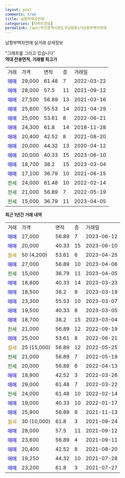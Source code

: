```yaml
---
layout: post
comments: true
title: 남항부백자연애
categories: [아파트정보]
permalink: /apt/부산광역시영도구남항동1가남항부백자연애
---
```


남항부백자연애 실거래 상세정보

<script type="text/javascript">
  google.charts.load('current', {'packages':['line', 'corechart']});
  google.charts.setOnLoadCallback(drawChart);

  function drawChart() {
    var data = new google.visualization.DataTable();
    data.addColumn('date', '거래일');
    data.addColumn('number', "매매");
    data.addColumn('number', "전세");
    data.addColumn('number', "전매");

    data.addRows([[new Date(Date.parse("2023-06-12")), 27000, null, null], [new Date(Date.parse("2023-06-10")), 20000, null, null], [new Date(Date.parse("2023-04-25")), null, null, null], [new Date(Date.parse("2023-04-06")), 27000, null, null], [new Date(Date.parse("2023-04-05")), null, 15000, null], [new Date(Date.parse("2023-03-23")), 18800, null, null], [new Date(Date.parse("2023-03-19")), 18500, null, null], [new Date(Date.parse("2023-03-07")), 23300, null, null], [new Date(Date.parse("2023-03-05")), 19500, null, null], [new Date(Date.parse("2023-03-04")), 18700, null, null], [new Date(Date.parse("2022-09-19")), null, 21000, null], [new Date(Date.parse("2022-06-21")), 25000, null, null], [new Date(Date.parse("2022-05-25")), null, null, null], [new Date(Date.parse("2022-05-19")), null, 21000, null], [new Date(Date.parse("2022-04-13")), null, 20000, null], [new Date(Date.parse("2022-03-26")), 18900, null, null], [new Date(Date.parse("2022-03-22")), 29000, null, null], [new Date(Date.parse("2022-02-14")), null, 24000, null], [new Date(Date.parse("2022-01-17")), 19000, null, null], [new Date(Date.parse("2021-11-13")), 25900, null, null], [new Date(Date.parse("2021-09-24")), null, null, null], [new Date(Date.parse("2021-09-12")), 28000, null, null], [new Date(Date.parse("2021-09-11")), 23600, null, null], [new Date(Date.parse("2021-08-20")), 20400, null, null], [new Date(Date.parse("2021-07-28")), 19250, null, null], [new Date(Date.parse("2021-07-27")), 23200, null, null]]);

    var options = {
      hAxis: {
        format: 'yyyy/MM/dd'
      },    
      lineWidth: 0,
      pointsVisible: true,    
      title: '최근 1년간 유형별 실거래가 분포',
      legend: { position: 'bottom' }
    };

    var formatter = new google.visualization.NumberFormat({pattern:'###,###'} );
    formatter.format(data, 1);
    formatter.format(data, 2);
    
    setTimeout(function() {
        var chart = new google.visualization.LineChart(document.getElementById('columnchart_material'));
        chart.draw(data, (options));
        document.getElementById('loading').style.display = 'none';
    }, 200);
  }
</script>


<div id="loading" style="z-index:20; display: block; margin-left: 0px">"그래프를 그리고 있습니다"</div>
<div id="columnchart_material" style="width: 95%; margin-left: 0px; display: block"></div>
<!-- contents start -->
<b>역대 전용면적, 거래별 최고가</b>
<table class="sortable">
    <tr>
      <td>거래</td>
      <td>가격</td>
      <td>면적</td>
      <td>층</td>
      <td>거래일</td>
    </tr>
        <tr>
          <td><a style="color: blue">매매</a></td>
          <td>29,000</td>
          <td>61.48</td>
          <td>7</td>
          <td>2022-03-22</td>
        </tr>            <tr>
          <td><a style="color: blue">매매</a></td>
          <td>28,000</td>
          <td>57.5</td>
          <td>11</td>
          <td>2021-09-12</td>
        </tr>            <tr>
          <td><a style="color: blue">매매</a></td>
          <td>27,500</td>
          <td>56.89</td>
          <td>13</td>
          <td>2021-03-16</td>
        </tr>            <tr>
          <td><a style="color: blue">매매</a></td>
          <td>25,600</td>
          <td>55.53</td>
          <td>14</td>
          <td>2021-04-29</td>
        </tr>            <tr>
          <td><a style="color: blue">매매</a></td>
          <td>25,000</td>
          <td>53.61</td>
          <td>8</td>
          <td>2022-06-21</td>
        </tr>            <tr>
          <td><a style="color: blue">매매</a></td>
          <td>24,300</td>
          <td>61.8</td>
          <td>14</td>
          <td>2018-11-28</td>
        </tr>            <tr>
          <td><a style="color: blue">매매</a></td>
          <td>20,400</td>
          <td>42.52</td>
          <td>8</td>
          <td>2021-08-20</td>
        </tr>            <tr>
          <td><a style="color: blue">매매</a></td>
          <td>20,000</td>
          <td>44.32</td>
          <td>13</td>
          <td>2020-04-12</td>
        </tr>            <tr>
          <td><a style="color: blue">매매</a></td>
          <td>20,000</td>
          <td>40.33</td>
          <td>15</td>
          <td>2023-06-10</td>
        </tr>            <tr>
          <td><a style="color: blue">매매</a></td>
          <td>18,700</td>
          <td>38.2</td>
          <td>15</td>
          <td>2023-03-04</td>
        </tr>            <tr>
          <td><a style="color: blue">매매</a></td>
          <td>17,100</td>
          <td>36.79</td>
          <td>10</td>
          <td>2021-06-15</td>
        </tr>        
        <tr>
              <td><a style="color: darkgreen">전세</a></td>
              <td>24,000</td>
              <td>61.48</td>
              <td>10</td>
              <td>2022-02-14</td>
            </tr>            <tr>
              <td><a style="color: darkgreen">전세</a></td>
              <td>21,000</td>
              <td>56.89</td>
              <td>7</td>
              <td>2022-05-19</td>
            </tr>            <tr>
              <td><a style="color: darkgreen">전세</a></td>
              <td>15,000</td>
              <td>36.79</td>
              <td>11</td>
              <td>2023-04-05</td>
            </tr>        
    
</table>

<b>최근 1년간 거래 내역</b>

<table class="sortable">
    <tr>
      <td>거래</td>
      <td>가격</td>
      <td>면적</td>
      <td>층</td>
      <td>거래일</td>
    </tr>
    <tr>
      <td><a style="color: blue">매매</a></td>
      <td>27,000</td>
      <td>56.89</td>
      <td>7</td>
      <td>2023-06-12</td>
    </tr>          <tr>
      <td><a style="color: blue">매매</a></td>
      <td>20,000</td>
      <td>40.33</td>
      <td>15</td>
      <td>2023-06-10</td>
    </tr>          <tr>
      <td><a style="color: darkgoldenrod">월세</a></td>
      <td>50 (4,200)</td>
      <td>53.61</td>
      <td>6</td>
      <td>2023-04-25</td>
    </tr>          <tr>
      <td><a style="color: blue">매매</a></td>
      <td>27,000</td>
      <td>56.89</td>
      <td>10</td>
      <td>2023-04-06</td>
    </tr>          <tr>
      <td><a style="color: darkgreen">전세</a></td>
      <td>15,000</td>
      <td>36.79</td>
      <td>11</td>
      <td>2023-04-05</td>
    </tr>          <tr>
      <td><a style="color: blue">매매</a></td>
      <td>18,800</td>
      <td>40.33</td>
      <td>14</td>
      <td>2023-03-23</td>
    </tr>          <tr>
      <td><a style="color: blue">매매</a></td>
      <td>18,500</td>
      <td>38.2</td>
      <td>9</td>
      <td>2023-03-19</td>
    </tr>          <tr>
      <td><a style="color: blue">매매</a></td>
      <td>23,300</td>
      <td>55.53</td>
      <td>10</td>
      <td>2023-03-07</td>
    </tr>          <tr>
      <td><a style="color: blue">매매</a></td>
      <td>19,500</td>
      <td>40.33</td>
      <td>8</td>
      <td>2023-03-05</td>
    </tr>          <tr>
      <td><a style="color: blue">매매</a></td>
      <td>18,700</td>
      <td>38.2</td>
      <td>15</td>
      <td>2023-03-04</td>
    </tr>          <tr>
      <td><a style="color: darkgreen">전세</a></td>
      <td>21,000</td>
      <td>56.89</td>
      <td>12</td>
      <td>2022-09-19</td>
    </tr>          <tr>
      <td><a style="color: blue">매매</a></td>
      <td>25,000</td>
      <td>53.61</td>
      <td>8</td>
      <td>2022-06-21</td>
    </tr>          <tr>
      <td><a style="color: darkgoldenrod">월세</a></td>
      <td>25 (15,000)</td>
      <td>56.89</td>
      <td>12</td>
      <td>2022-05-25</td>
    </tr>          <tr>
      <td><a style="color: darkgreen">전세</a></td>
      <td>21,000</td>
      <td>56.89</td>
      <td>7</td>
      <td>2022-05-19</td>
    </tr>          <tr>
      <td><a style="color: darkgreen">전세</a></td>
      <td>20,000</td>
      <td>56.89</td>
      <td>6</td>
      <td>2022-04-13</td>
    </tr>          <tr>
      <td><a style="color: blue">매매</a></td>
      <td>18,900</td>
      <td>42.52</td>
      <td>3</td>
      <td>2022-03-26</td>
    </tr>          <tr>
      <td><a style="color: blue">매매</a></td>
      <td>29,000</td>
      <td>61.48</td>
      <td>7</td>
      <td>2022-03-22</td>
    </tr>          <tr>
      <td><a style="color: darkgreen">전세</a></td>
      <td>24,000</td>
      <td>61.48</td>
      <td>10</td>
      <td>2022-02-14</td>
    </tr>          <tr>
      <td><a style="color: blue">매매</a></td>
      <td>19,000</td>
      <td>40.33</td>
      <td>10</td>
      <td>2022-01-17</td>
    </tr>          <tr>
      <td><a style="color: blue">매매</a></td>
      <td>25,900</td>
      <td>56.89</td>
      <td>9</td>
      <td>2021-11-13</td>
    </tr>          <tr>
      <td><a style="color: darkgoldenrod">월세</a></td>
      <td>30 (10,000)</td>
      <td>61.8</td>
      <td>3</td>
      <td>2021-09-24</td>
    </tr>          <tr>
      <td><a style="color: blue">매매</a></td>
      <td>28,000</td>
      <td>57.5</td>
      <td>11</td>
      <td>2021-09-12</td>
    </tr>          <tr>
      <td><a style="color: blue">매매</a></td>
      <td>23,600</td>
      <td>56.89</td>
      <td>4</td>
      <td>2021-09-11</td>
    </tr>          <tr>
      <td><a style="color: blue">매매</a></td>
      <td>20,400</td>
      <td>42.52</td>
      <td>8</td>
      <td>2021-08-20</td>
    </tr>          <tr>
      <td><a style="color: blue">매매</a></td>
      <td>19,250</td>
      <td>44.32</td>
      <td>10</td>
      <td>2021-07-28</td>
    </tr>          <tr>
      <td><a style="color: blue">매매</a></td>
      <td>23,200</td>
      <td>61.8</td>
      <td>3</td>
      <td>2021-07-27</td>
    </tr>      </table>
<!-- contents end -->    

